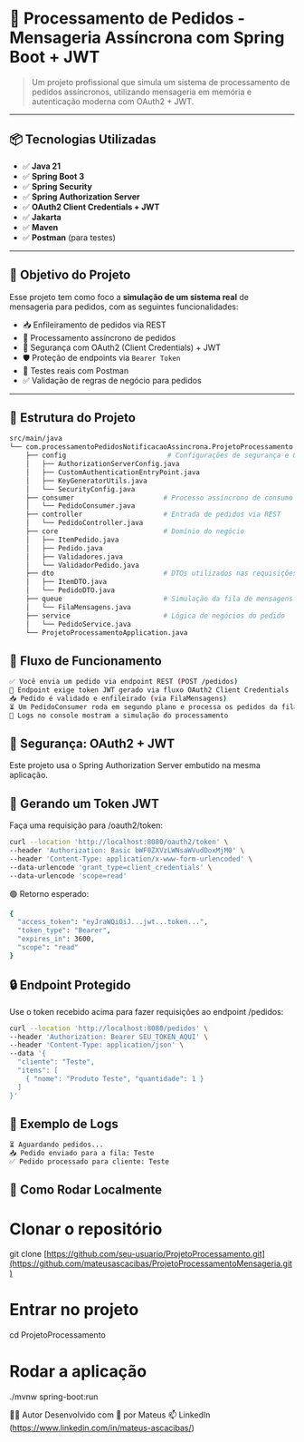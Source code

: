 # 🧾 Processamento de Pedidos - Mensageria Assíncrona com Spring Boot + JWT

> Um projeto profissional que simula um sistema de processamento de pedidos assíncronos, utilizando mensageria em memória e autenticação moderna com OAuth2 + JWT.

---

## 📦 Tecnologias Utilizadas

- ✅ **Java 21**
- ✅ **Spring Boot 3**
- ✅ **Spring Security**
- ✅ **Spring Authorization Server**
- ✅ **OAuth2 Client Credentials + JWT**
- ✅ **Jakarta**
- ✅ **Maven**
- ✅ **Postman** (para testes)

---

## 🧠 Objetivo do Projeto

Esse projeto tem como foco a **simulação de um sistema real** de mensageria para pedidos, com as seguintes funcionalidades:

- 📥 Enfileiramento de pedidos via REST
- 🧵 Processamento assíncrono de pedidos
- 🔐 Segurança com OAuth2 (Client Credentials) + JWT
- 🛡️ Proteção de endpoints via `Bearer Token`
- 🧪 Testes reais com Postman
- ✅ Validação de regras de negócio para pedidos

---

## 🧱 Estrutura do Projeto

```bash
src/main/java
└── com.processamentoPedidosNotificacaoAssincrona.ProjetoProcessamento
    ├── config                         # Configurações de segurança e OAuth2
    │   ├── AuthorizationServerConfig.java
    │   ├── CustomAuthenticationEntryPoint.java
    │   ├── KeyGeneratorUtils.java
    │   └── SecurityConfig.java
    ├── consumer                      # Processo assíncrono de consumo da fila
    │   └── PedidoConsumer.java
    ├── controller                    # Entrada de pedidos via REST
    │   └── PedidoController.java
    ├── core                          # Domínio do negócio
    │   ├── ItemPedido.java
    │   ├── Pedido.java
    │   ├── Validadores.java
    │   └── ValidadorPedido.java
    ├── dto                           # DTOs utilizados nas requisições
    │   ├── ItemDTO.java
    │   └── PedidoDTO.java
    ├── queue                         # Simulação da fila de mensagens (in memory)
    │   └── FilaMensagens.java
    ├── service                       # Lógica de negócios do pedido
    │   └── PedidoService.java
    └── ProjetoProcessamentoApplication.java
```

## 🔁 Fluxo de Funcionamento

```bash
✅ Você envia um pedido via endpoint REST (POST /pedidos)
🔐 Endpoint exige token JWT gerado via fluxo OAuth2 Client Credentials
📥 Pedido é validado e enfileirado (via FilaMensagens)
⏳ Um PedidoConsumer roda em segundo plano e processa os pedidos da fila
🧾 Logs no console mostram a simulação do processamento
```

## 🔐 Segurança: OAuth2 + JWT
Este projeto usa o Spring Authorization Server embutido na mesma aplicação.

## 🎫 Gerando um Token JWT
Faça uma requisição para /oauth2/token:

```bash
curl --location 'http://localhost:8080/oauth2/token' \
--header 'Authorization: Basic bWF0ZXVzLWNsaWVudDoxMjM0' \
--header 'Content-Type: application/x-www-form-urlencoded' \
--data-urlencode 'grant_type=client_credentials' \
--data-urlencode 'scope=read'
```
🟢 Retorno esperado:

```bash
{
  "access_token": "eyJraWQiOiJ...jwt...token...",
  "token_type": "Bearer",
  "expires_in": 3600,
  "scope": "read"
}
```

## 🔒 Endpoint Protegido
Use o token recebido acima para fazer requisições ao endpoint /pedidos:

```bash
curl --location 'http://localhost:8080/pedidos' \
--header 'Authorization: Bearer SEU_TOKEN_AQUI' \
--header 'Content-Type: application/json' \
--data '{
  "cliente": "Teste",
  "itens": [
    { "nome": "Produto Teste", "quantidade": 1 }
  ]
}'
```

## 🧪 Exemplo de Logs
```bash
⏳ Aguardando pedidos...
📥 Pedido enviado para a fila: Teste
✅ Pedido processado para cliente: Teste
```

## 🚀 Como Rodar Localmente

# Clonar o repositório
git clone [https://github.com/seu-usuario/ProjetoProcessamento.git](https://github.com/mateusascacibas/ProjetoProcessamentoMensageria.git)

# Entrar no projeto
cd ProjetoProcessamento

# Rodar a aplicação
./mvnw spring-boot:run

👨‍💻 Autor
Desenvolvido com 💙 por Mateus
📫 LinkedIn (https://www.linkedin.com/in/mateus-ascacibas/)
